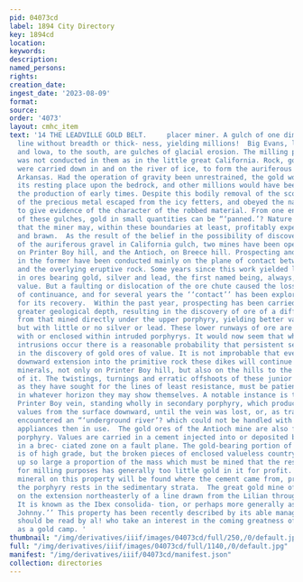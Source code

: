 ```yaml
---
pid: 04073cd
label: 1894 City Directory
key: 1894cd
location: 
keywords: 
description: 
named_persons: 
rights: 
creation_date: 
ingest_date: '2023-08-09'
format: 
source: 
order: '4073'
layout: cmhc_item
text: '14 THE LEADVILLE GOLD BELT.     placer miner. A gulch of one dimension—a golden
  line without breadth or thick- ness, yielding millions!  Big Evans, lying north,
  and lowa, to the south, are gulches of glacial erosion. The milling process of nature
  was not conducted in them as in the little great California. Rock, gold and all
  were carried down in and on the river of ice, to form the auriferous sands of the
  Arkansas. Had the operation of gravity been unrestrained, the gold would have sought
  its resting place upon the bedrock, and other millions would have been added to
  the production of early times. Despite this bodily removal of the scored rock, enough
  of the precious metal escaped from the icy fetters, and obeyed the natural law,
  to give evidence of the character of the robbed material. From one end to the other
  of these gulches, gold in small quantities can be “‘panned.’? Nature has thus declared
  that the miner may, within these boundaries at least, profitably expend his brain
  and brawn.  As the result of the belief in the possibility of discovering the source
  of the auriferous gravel in California gulch, two mines have been opened- -the Lilian,
  on Printer Boy hill, and the Antioch, on Breece hill. Prospecting and develop- ment
  in the former have been conducted mainly on the plane of contact between the limestone
  and the overlying eruptive rock. Some years since this work yielded large returns
  in ores bearing gold, silver and lead, the first named being, always, the predominant
  value. But a faulting or dislocation of the ore chute caused the loss of its line
  of continuance, and for several years the ‘‘contact’’ has been explored, in vain,
  for its recovery.  Within the past year, prospecting has been carried on at a somewhat
  greater geological depth, resulting in the discovery of ore of a different character
  from that mined directly under the upper porphyry, yielding better values in gold,
  but with little or no silver or lead. These lower runways of ore are closely associated
  with or enclosed within intruded porphyrys. It would now seem that wherever these
  intrusions occur there is a reasonable probability that persistent search will result
  in the discovery of gold ores of value. It is not improbable that even in their
  downward extension into the primitive rock these dikes will continue to carry such
  minerals, not only on Printer Boy hill, but also on the hills to the north and south
  of it. The twistings, turnings and erratic offshoots of these junior porphyrys,
  as they have sought for the lines of least resistance, must be patiently followed
  in whatever horizon they may show themselves. A notable instance is that of the
  Printer Boy vein, standing wholly in secondary porphyry, which produced large gold
  values from the surface downward, until the vein was lost, or, as tradition says,
  encountered an “‘underground river’? which could not be handled with the pumping
  appliances then in use.  The gold ores of the Antioch mine are also found in the
  porphyry. Values are carried in a cement injected into or deposited by aqueous agency
  in a brec- ciated zone on a fault plane. The gold-bearing portion of the vein-filling
  is of high grade, but the broken pieces of enclosed valueless country rock make
  up so large a proportion of the mass which must be mined that the resulting product
  for milling purposes has generally too little gold in it for profit. The valuable
  mineral on this property will be found where the cement came from, probably where
  the porphyry rests in the sedimentary strata.  The great gold mine of the camp lies
  on the extension northeasterly of a line drawn from the Lilian through the Antioch.
  It is known as the Ibex consolida- tion, or perhaps more generally as the ‘“‘Little
  Johnny.’’ This property has been recently described by its able manager. His article
  should be read by al! who take an interest in the coming greatness of Leadville
  as a gold camp. '
thumbnail: "/img/derivatives/iiif/images/04073cd/full/250,/0/default.jpg"
full: "/img/derivatives/iiif/images/04073cd/full/1140,/0/default.jpg"
manifest: "/img/derivatives/iiif/04073cd/manifest.json"
collection: directories
---
```

